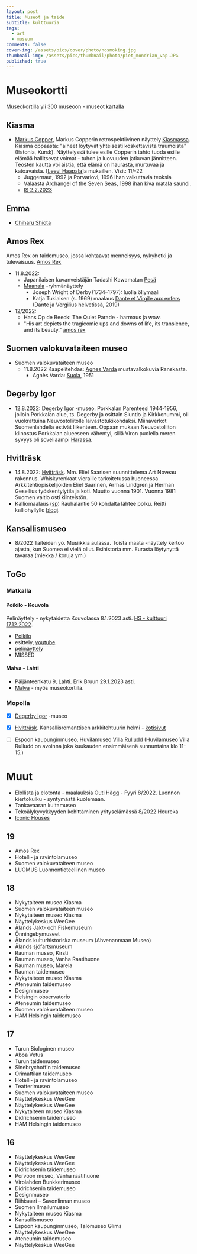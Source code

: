 ```yaml
---
layout: post
title: Museot ja taide
subtitle: kulttuuria
tags:
  - art
  - museum
comments: false
cover-img: /assets/pics/cover/photo/nosmoking.jpg
thumbnail-img: /assets/pics/thumbnail/photo/piet_mondrian_vap.JPG
published: true
---
```


# Museokortti

Museokortilla yli 300 museoon - museot [kartalla](https://museot.fi/kulttuurikierros-kartta/karttahaku.php)


## Kiasma

- [Markus Copper](https://fi.wikipedia.org/wiki/Markus_Copper), Markus Copperin retrospektiivinen näyttely [Kiasmassa](https://kiasma.fi/nayttelyt/markus-copper/). Kiasma oppaasta: "aiheet löytyvät yhteisesti koskettavista traumoista" (Estonia, Kursk). Näyttelyssä tulee esille Copperin tahto tuoda esille elämää hallitsevat voimat - tuhon ja luovuuden jatkuvan jännitteen. Teosten kautta voi aistia, että elämä on haurasta, murtuvaa ja katoavaista. [[Leevi Haapala](https://fi.wikipedia.org/wiki/Leevi_Haapala)]a mukaillen.  Visit: 11/-22
  - Juggernaut, 1992 ja Porvariovi, 1996 ihan vaikuttavia teoksia
  - Valaasta Archangel of the Seven Seas, 1998 ihan kiva matala saundi. 
  - [IS 2.2.2023](https://www.is.fi/kotimaa/art-2000009366614.html)


## Emma

- [Chiharu Shiota](https://emmamuseum.fi/nayttely/chiharu-shiota-tracing-boundaries/)

## Amos Rex

Amos Rex on taidemuseo, jossa kohtaavat menneisyys, nykyhetki ja tulevaisuus. [Amos Rex](https://museot.fi/museohaku/index.php?museo_id=60818&gclid=CjwKCAjw9NeXBhAMEiwAbaY4lisPEvsT9wjWuR6Tz0doy6QXnPb7YfcxorH4NJeY34V113OKKIubwRoC9woQAvD_BwE)
  - 11.8.2022: 
    - Japanilaisen kuvanveistäjän Tadashi Kawamatan [Pesä](https://museot.fi/nayttelykalenteri/index.php?nayttely_id=28653)
    - [Maanala](https://amosrex.fi/nayttelyt/maanala/) -ryhmänäyttely
      - Joseph Wright of Derby (1734–1797): luolia öljymaali
      - Katja Tukiaisen (s. 1969) maalaus [Dante et Virgile aux enfers](http://www.katjat.net/obje/dela/dela.html) (Dante ja Vergilius helvetissä, 2019)
  - 12/2022: 
    - Hans Op de Beeck: The Quiet Parade - harmaus ja wow.
    - "His art depicts the tragicomic ups and downs of life, its transience, and its beauty." [amos rex](https://amosrex.fi/en/exhibitions/hans-op-de-beeck-the-quiet-parade/)

## Suomen valokuvataiteen museo

- Suomen valokuvataiteen museo
  - 11.8.2022 Kaapelitehdas: [Agnes Varda](https://www.valokuvataiteenmuseo.fi/fi/nayttelyt/agnes-varda-ensimmainen-elamani) mustavalkokuvia Ranskasta.
    - Agnès Varda: [Suola](https://www.valokuvataiteenmuseo.fi/sites/default/files/styles/gallery_big/public/exhibitions/gallery/2022-05/4.jpg?itok=10O0-h6I), 1951


## Degerby Igor

- 12.8.2022: [Degerby Igor](https://museot.fi/museohaku/index.php?museo_id=9094) -museo. Porkkalan Parenteesi 1944-1956, jolloin Porkkalan alue, ts. Degerby ja osittain Siuntio ja Kirkkonummi, oli vuokrattuina Neuvostoliitolle laivastotukikohdaksi. Miinaverkot Suomenlahdella estivät liikenteen. Oppaan mukaan Neuvostoliiton kiinostus Porkkalan alueeseen vähentyi, sillä Viron puolella meren syvyys oli soveliaampi [Harassa](https://www.visitestonia.com/fi/haran-sataman-sukellusvenetukikohta).

## Hvitträsk

- 14.8.2022: [Hvitträsk](https://museot.fi/museohaku/index.php?museo_id=21339). Mm. Eliel Saarisen suunnittelema Art Noveau rakennus. Whiskyrenkaat vieraille tarkoitetussa huoneessa. Arkkitehtiopiskelijoiden Eliel Saarinen, Armas Lindgren ja Herman Gesellius työskentylytila ja koti. Muutto vuonna 1901. Vuonna 1981 Suomen valtio osti kiinteistön. 
- Kalliomaalaus ([sp](https://www.sports-tracker.com/workout/haques/62f8d9dd5b8fdc2119179438)) Rauhalantie 50 kohdalta lähtee polku. Reitti kalliohyllylle [blogi](https://www.muurahaistenpoluilla.fi/vittraskin-kalliomaalaukset-tuovat-historian-kasinkosketeltavan-lahelle/).

## Kansallismuseo

- 8/2022 Taiteiden yö. Musiikkia aulassa. Toista maata -näyttely kertoo ajasta, kun Suomea ei vielä ollut. Esihistoria mm. Eurasta löytynyttä tavaraa (miekka / koruja ym.)


## ToGo


### Matkalla

#### Poikilo - Kouvola

Pelinäyttely - nykytaidetta Kouvolassa 8.1.2023 asti. [HS - kulttuuri 17.12.2022](https://www.hs.fi/kulttuuri/art-2000009253065.html).

- [Poikilo](https://www.poikilo.fi/)
- esittely, [youtube](https://www.youtube.com/watch?v=GVjLqpQIS7o)
- [pelinäyttely](https://www.poikilo.fi/ajankohtaiset/pelipoikilo-nayttely-25-9-2022-8-1-2023/)
- MISSED

#### Malva - Lahti

- Päijänteenkatu 9, Lahti. Erik Bruun 29.1.2023 asti.
- [Malva](https://www.malvamuseo.fi/) - myös museokortilla.


### Mopolla

- [x] [Degerby Igor](https://museot.fi/museohaku/index.php?museo_id=9094) -museo
- [x] [Hvitträsk](https://museot.fi/museohaku/index.php?museo_id=21339). Kansallisromanttisen arkkitehtuurin helmi - [kotisivut](https://www.kansallismuseo.fi/fi/hvittraesk)
- [ ] Espoon kaupunginmuseo, Huvilamuseo [Villa Rulludd](https://museot.fi/museohaku/index.php?museo_id=22079) (Huvilamuseo Villa Rulludd on avoinna joka kuukauden ensimmäisenä sunnuntaina klo 11-15.)


# Muut

- Elollista ja elotonta - maalauksia Outi Hägg - Fyyri 8/2022. Luonnon kiertokulku - syntymästä kuolemaan.
- Tankavaaran kultamuseo
- Tekoälykyvykkyyden kehittäminen yrityselämässä 8/2022 Heureka
- [Iconic Houses](https://www.iconichouses.org/)
  

## 19

- Amos Rex
- Hotelli- ja ravintolamuseo
- Suomen valokuvataiteen museo
- LUOMUS Luonnontieteellinen museo

## 18

- Nykytaiteen museo Kiasma
- Suomen valokuvataiteen museo
- Nykytaiteen museo Kiasma
- Näyttelykeskus WeeGee
- Ålands Jakt- och Fiskemuseum
- Önningebymuseet
- Ålands kulturhistoriska museum (Ahvenanmaan Museo)
- Ålands sjöfartsmuseum
- Rauman museo, Kirsti
- Rauman museo, Vanha Raatihuone
- Rauman museo, Marela
- Rauman taidemuseo
- Nykytaiteen museo Kiasma
- Ateneumin taidemuseo
- Designmuseo
- Helsingin observatorio
- Ateneumin taidemuseo
- Suomen valokuvataiteen museo
- HAM Helsingin taidemuseo


## 17

- Turun Biologinen museo
- Aboa Vetus
- Turun taidemuseo
- Sinebrychoffin taidemuseo
- Orimattilan taidemuseo
- Hotelli- ja ravintolamuseo
- Teatterimuseo
- Suomen valokuvataiteen museo
- Näyttelykeskus WeeGee
- Näyttelykeskus WeeGee
- Nykytaiteen museo Kiasma
- Didrichsenin taidemuseo
- HAM Helsingin taidemuseo


## 16

- Näyttelykeskus WeeGee
- Näyttelykeskus WeeGee
- Didrichsenin taidemuseo
- Porvoon museo, Vanha raatihuone
- Virolahden Bunkkerimuseo
- Didrichsenin taidemuseo
- Designmuseo
- Riihisaari &ndash; Savonlinnan museo
- Suomen Ilmailumuseo
- Nykytaiteen museo Kiasma
- Kansallismuseo
- Espoon kaupunginmuseo, Talomuseo Glims
- Näyttelykeskus WeeGee
- Ateneumin taidemuseo
- Näyttelykeskus WeeGee

